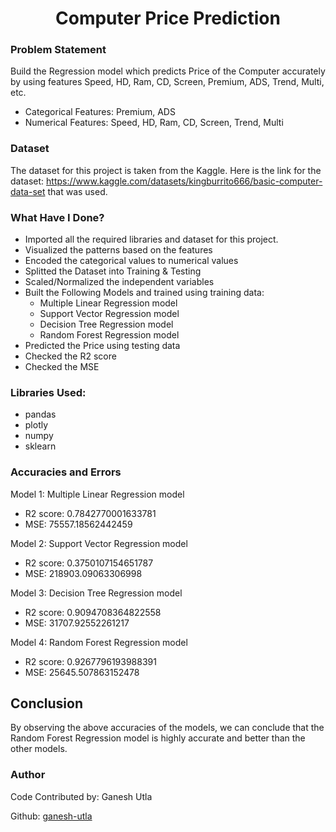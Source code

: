 <div align = 'center'>
  <h1>Computer Price Prediction</h1>
</div>

### Problem Statement

Build the Regression model which predicts Price of the Computer accurately by using features Speed, HD, Ram, CD, Screen, Premium, ADS, Trend, Multi, etc.
- Categorical Features: Premium, ADS
- Numerical Features: Speed, HD, Ram, CD, Screen, Trend, Multi 

### Dataset

The dataset for this project is taken from the Kaggle. 
Here is the link for the dataset: https://www.kaggle.com/datasets/kingburrito666/basic-computer-data-set that was used.

### What Have I Done?

- Imported all the required libraries and dataset for this project.
- Visualized the patterns based on the features
- Encoded the categorical values to numerical values
- Splitted the Dataset into Training & Testing
- Scaled/Normalized the independent variables
- Built the Following Models and trained using training data:
  - Multiple Linear Regression model
  - Support Vector Regression model
  - Decision Tree Regression model
  - Random Forest Regression model
- Predicted the Price using testing data
- Checked the R2 score
- Checked the MSE

### Libraries Used:

- pandas
- plotly
- numpy
- sklearn

### Accuracies and Errors

Model 1: Multiple Linear Regression model
- R2 score: 0.7842770001633781
- MSE: 75557.18562442459

Model 2: Support Vector Regression model
- R2 score: 0.3750107154651787
- MSE: 218903.09063306998

Model 3: Decision Tree Regression model
- R2 score: 0.9094708364822558
- MSE: 31707.92552261217

Model 4: Random Forest Regression model
- R2 score: 0.9267796193988391
- MSE: 25645.507863152478

## Conclusion

By observing the above accuracies of the models, we can conclude that the Random Forest Regression model is highly accurate and better than the other models.

### Author

Code Contributed by: Ganesh Utla

Github: [ganesh-utla](https://github.com/ganesh-utla)
